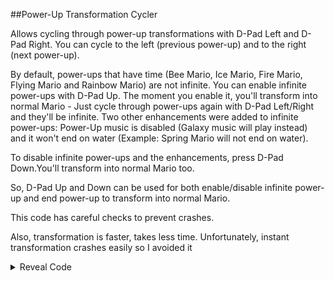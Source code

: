 ##Power-Up Transformation Cycler

Allows cycling through power-up transformations with D-Pad Left and D-Pad Right. You can cycle to the left (previous power-up) and to the right (next power-up).

By default, power-ups that have time (Bee Mario, Ice Mario, Fire Mario, Flying Mario and Rainbow Mario) are not infinite. You can enable infinite power-ups with D-Pad Up.
The moment you enable it, you'll transform into normal Mario - Just cycle through power-ups again with D-Pad Left/Right and they'll be infinite. 
Two other enhancements were added to infinite power-ups: Power-Up music is disabled (Galaxy music will play instead) and it won't end on water (Example: Spring Mario will not end on water).

To disable infinite power-ups and the enhancements, press D-Pad Down.You'll transform into normal Mario too.

So, D-Pad Up and Down can be used for both enable/disable infinite power-up and end power-up to transform into normal Mario.

This code has careful checks to prevent crashes. 

Also, transformation is faster, takes less time. Unfortunately, instant transformation crashes easily so I avoided it

<details>
<summary>Reveal Code</summary>

```armv7
04000000 00047DB4 E3A00001
04000000 001C06BC EB130F58
04000000 001C08D0 E3A01040
04000000 001C7C14 EB12F1DD
04000000 00684390 E59501B0 
04000000 00684394 E92D440F 
04000000 00684398 E1A0A001 
04000000 0068439C E59110D0 
04000000 006843A0 E3510000 
04000000 006843A4 08BD840F 
04000000 006843A8 E5941068 
04000000 006843AC E3110C01 
04000000 006843B0 18BD840F 
04000000 006843B4 E59411C0 
04000000 006843B8 E3110C01 
04000000 006843BC 18BD840F 
04000000 006843C0 E5D413C0 
04000000 006843C4 E3510000 
04000000 006843C8 18BD840F 
04000000 006843CC E5DA02C8 
04000000 006843D0 E5941230 
04000000 006843D4 E3002402 
04000000 006843D8 E3500002 
04000000 006843DC 03A030B4 
04000000 006843E0 13071FFF 
04000000 006843EC EA000009 
04000000 006843F0 E5DA12C9 
04000000 006843F4 E3510000 
04000000 006843F8 18BD840F 
04000000 00684408 E5CA02C8 
04000000 0068440C EBED2B07
04000000 00684410 E3A00001 
04000000 00684414 EA000000 
04000000 00684418 E3A00000 
04000000 0068441C E5CA02C9 
04000000 00684420 E8BD840F 
04000000 00684424 E59404A4 
04000000 00684428 E3500000 
04000000 0068442C 024EEE1E 
04000000 00684430 E1A0F00E 
80004000
04000000 001C08D0 E3A0101F
04000000 006843EC 00000000
04000000 006843FC E2800001 
04000000 00684400 E3500007 
04000000 00684404 C3A00001 
20000000
80001000
04000000 001C08D0 E3A0101F
04000000 006843EC 00000000
04000000 006843FC E2400001 
04000000 00684400 E3500001 
04000000 00684404 B3A00007 
20000000
80008000
04000000 001C5C5C 13000001
04000000 001D59D8 EBF9C441
04000000 001D5CD8 EBF9C381
04000000 001D5D5C EBF9C360
04000000 001D5EEC EBF9C1DF
04000000 006843E4 EA000000 
04000000 006843EC 00000000
04000000 00684404 E3A00000
20000000
80002000
04000000 001C5C5C E3A00000
04000000 001D59D8 00000000
04000000 001D5CD8 00000000
04000000 001D5D5C 00000000
04000000 001D5EEC 00000000
04000000 006843E4 018130B2 
04000000 006843E8 158413DC 
04000000 006843EC 00000000
04000000 00684404 E3A00000
20000000
```
</details>